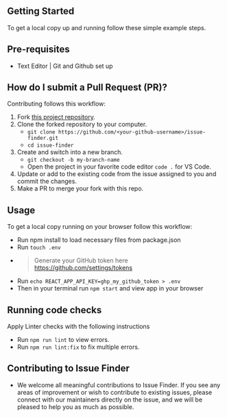 ## Getting Started

To get a local copy up and running follow these simple example steps.


## Pre-requisites
- Text Editor | Git and Github set up
  
## How do I submit a Pull Request (PR)?

Contributing follows this workflow:

1. Fork [this project repository](https://github.com/voscarmv/issue-finder).
2. Clone the forked repository to your computer.
   - `git clone https://github.com/<your-github-username>/issue-finder.git`
   - `cd issue-finder`
3. Create and switch into a new branch.
   -  `git checkout -b my-branch-name`
   -  Open the project in your favorite code editor `code .` for VS Code.
4. Update or add to the existing code from the issue assigned to you and commit the changes.
5. Make a PR to merge your fork with this repo.
## Usage

To get a local copy running on your browser follow this workflow:

- Run npm install to load necessary files from package.json
- Run `touch .env`
- > Generate your GitHub token here https://github.com/settings/tokens
- Run `echo REACT_APP_API_KEY=ghp_my_github_token > .env`
- Then in your terminal run `npm start` and view app in your browser 

## Running code checks

Apply Linter checks with the following instructions

- Run `npm run lint` to view errors. 
- Run `npm run lint:fix` to fix multiple errors.

## Contributing to Issue Finder

- We welcome all meaningful contributions to Issue Finder. If you see any areas of improvement or wish to contribute to existing issues, please connect with our maintainers directly on the issue, and we will be pleased to help you as much as possible.
